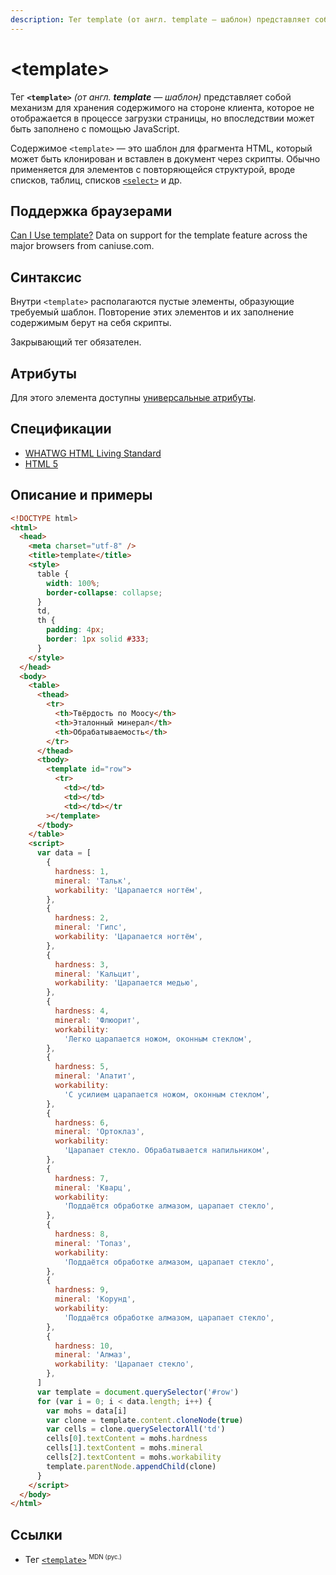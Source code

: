 ```yaml
---
description: Тег template (от англ. template — шаблон) представляет собой механизм для хранения содержимого на стороне клиента, которое не отображается в процессе загрузки страницы, но впоследствии может быть заполнено с помощью JavaScript
---
```


# &lt;template&gt;

Тег **`<template>`** _(от англ. **template** — шаблон)_ представляет собой механизм для хранения содержимого на стороне клиента, которое не отображается в процессе загрузки страницы, но впоследствии может быть заполнено с помощью JavaScript.

Содержимое `<template>` — это шаблон для фрагмента HTML, который может быть клонирован и вставлен в документ через скрипты. Обычно применяется для элементов с повторяющейся структурой, вроде списков, таблиц, списков [`<select>`](select.md) и др.

## Поддержка браузерами

<p class="ciu_embed" data-feature="template" data-periods="future_1,current,past_1,past_2">
<a href="http://caniuse.com/#feat=template">Can I Use template?</a> Data on support for the template feature across the major browsers from caniuse.com.
</p>

## Синтаксис

Внутри `<template>` располагаются пустые элементы, образующие требуемый шаблон. Повторение этих элементов и их заполнение содержимым берут на себя скрипты.

Закрывающий тег обязателен.

## Атрибуты

Для этого элемента доступны [универсальные атрибуты](uni-attr.md).

## Спецификации

- [WHATWG HTML Living Standard](https://html.spec.whatwg.org/multipage//scripting-1.html#the-template-element)
- [HTML 5](http://www.w3.org/TR/html5//scripting-1.html#the-template-element)

## Описание и примеры

```html
<!DOCTYPE html>
<html>
  <head>
    <meta charset="utf-8" />
    <title>template</title>
    <style>
      table {
        width: 100%;
        border-collapse: collapse;
      }
      td,
      th {
        padding: 4px;
        border: 1px solid #333;
      }
    </style>
  </head>
  <body>
    <table>
      <thead>
        <tr>
          <th>Твёрдость по Моосу</th>
          <th>Эталонный минерал</th>
          <th>Обрабатываемость</th>
        </tr>
      </thead>
      <tbody>
        <template id="row">
          <tr>
            <td></td>
            <td></td>
            <td></td></tr
        ></template>
      </tbody>
    </table>
    <script>
      var data = [
        {
          hardness: 1,
          mineral: 'Тальк',
          workability: 'Царапается ногтём',
        },
        {
          hardness: 2,
          mineral: 'Гипс',
          workability: 'Царапается ногтём',
        },
        {
          hardness: 3,
          mineral: 'Кальцит',
          workability: 'Царапается медью',
        },
        {
          hardness: 4,
          mineral: 'Флюорит',
          workability:
            'Легко царапается ножом, оконным стеклом',
        },
        {
          hardness: 5,
          mineral: 'Апатит',
          workability:
            'С усилием царапается ножом, оконным стеклом',
        },
        {
          hardness: 6,
          mineral: 'Ортоклаз',
          workability:
            'Царапает стекло. Обрабатывается напильником',
        },
        {
          hardness: 7,
          mineral: 'Кварц',
          workability:
            'Поддаётся обработке алмазом, царапает стекло',
        },
        {
          hardness: 8,
          mineral: 'Топаз',
          workability:
            'Поддаётся обработке алмазом, царапает стекло',
        },
        {
          hardness: 9,
          mineral: 'Корунд',
          workability:
            'Поддаётся обработке алмазом, царапает стекло',
        },
        {
          hardness: 10,
          mineral: 'Алмаз',
          workability: 'Царапает стекло',
        },
      ]
      var template = document.querySelector('#row')
      for (var i = 0; i < data.length; i++) {
        var mohs = data[i]
        var clone = template.content.cloneNode(true)
        var cells = clone.querySelectorAll('td')
        cells[0].textContent = mohs.hardness
        cells[1].textContent = mohs.mineral
        cells[2].textContent = mohs.workability
        template.parentNode.appendChild(clone)
      }
    </script>
  </body>
</html>
```

## Ссылки

- Тег [`<template>`](https://developer.mozilla.org/ru/docs/Web/HTML/Element/template) <sup><small>MDN (рус.)</small></sup>
